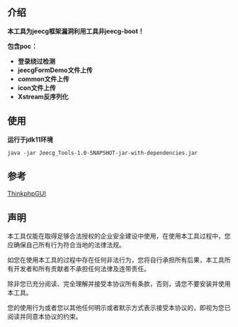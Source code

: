 ## 介绍

**本工具为jeecg框架漏洞利用工具非jeecg-boot！**

**包含poc：**

- **登录绕过检测**
- **jeecgFormDemo文件上传**
- **common文件上传**
- **icon文件上传**
- **Xstream反序列化**



## 使用

**运行于jdk11环境**

```shell
java -jar Jeecg_Tools-1.0-SNAPSHOT-jar-with-dependencies.jar
```



## 参考

[ThinkphpGUI](https://github.com/Lotus6/ThinkphpGUI)
[](https://mp.weixin.qq.com/s/kLJLXc_tn1mrClweaX2bkw)
[](https://mp.weixin.qq.com/s/mV4GNI9O4a1pT3ve3Mt75Q)



## 声明

本工具仅能在取得足够合法授权的企业安全建设中使用，在使用本工具过程中，您应确保自己所有行为符合当地的法律法规。

如您在使用本工具的过程中存在任何非法行为，您将自行承担所有后果，本工具所有开发者和所有贡献者不承担任何法律及连带责任。

除非您已充分阅读、完全理解并接受本协议所有条款，否则，请您不要安装并使用本工具。

您的使用行为或者您以其他任何明示或者默示方式表示接受本协议的，即视为您已阅读并同意本协议的约束。
